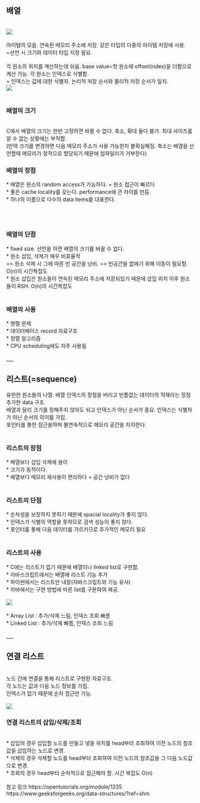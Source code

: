 <h2>배열</h2>
<br/>
<img src="https://media.geeksforgeeks.org/wp-content/uploads/array-2.png">
<br/>
<br/>
아이템의 모음. 연속된 메모리 주소에 저장. 
같은 타입의 다중의 아이템 저장에 사용.
<br/>
=선언 시 크기와 데이터 타입 지정 필요.
<br/><br/>
각 원소의 위치를 계산하는데 쉬움. base value=첫 원소에 offset(index)을 더함으로 계산 가능. 각 원소는 인덱스로 식별함.
<br/> 
= 인덱스는 값에 대한 식별자. 논리적 저장 순서와 물리적 저장 순서가 일치.
<br/>
<img src="https://media.geeksforgeeks.org/wp-content/cdn-uploads/Array-In-C.png">
<br/>

<br/>
<h3>배열의 크기</h3>
<br/>
C에서 배열의 크기는 한번 고정하면 바뀔 수 없다. 축소, 확대 둘다 불가. 최대 사이즈를 알 수 없는 상황에는 부적합.
<br/>
(만약 크기를 변경하면 다음 메모리 주소가 사용 가능한지 불확실해짐. 축소는 배열을 선언할때 메모리가 정적으로 할당되기 때문에 컴파일러가 거부한다)
<br/>

<h3>배열의 장점</h3>
* 배열은 원소의 random access가 가능하다. = 원소 접근이 빠르다<br/>
* 좋은 cache locality를 갖는다. performance에 큰 차이를 만듬.<br/>
* 하나의 이름으로 다수의 data items를 대표한다.
  
<br/><br/>
<h3>배열의 단점</h3>
* fixed size. 선언을 하면 배열의 크기를 바꿀 수 없다. <br/>
* 원소 삽입, 삭제가 매우 비효율적<br/>
=> 원소 삭제 시 그에 따른 빈 공간을 낭비.
=> 빈공간을 없애기 위해 이동이 필요함. O(n)의 시간복잡도 <br/>
* 원소 삽입은 원소들이 연속된 메모리 주소에 저장되있기 때문에 삽입 위치 이후 원소들이 RSH. O(n)의 시간복잡도   <br/>


<br/>
<h3>배열의 사용</h3>
* 행렬 문제<br/>
* 데이터베이스 record 자료구조<br/>
* 정렬 알고리즘<br/>
* CPU scheduling에도 자주 사용됨<br/>
<br/>
 ___  
<br/>

<h2>리스트(=sequence)</h2>
유한한 원소들의 나열. 배열 인덱스의 장점을 버리고 빈틈없는 데이터의 적재라는 장점 추가한 data 구조.<br/>
배열과 달리 크기를 정해주지 않아도 되고 인덱스가 아닌 순서가 중요. 인덱스는 식별자가 아닌 순서의 의미를 가짐.<br/>
포인터를 통한 접근을하며 불연속적으로 메모리 공간을 차지한다.
<br/><br/>
<h3>리스트의 장점</h3>
* 배열보다 삽입 삭제에 용이<br/>
* 크기가 동적이다.<br/>
* 배열보다 메모리 재사용이 편리하다 = 공간 낭비가 없다
<br/><br/>
<h3>리스트의 단점</h3>
* 순차성을 보장하지 못하기 때문에 spacial locality가 좋지 않다.<br/>
* 인덱스가 식별의 역할을 못하므로 검색 성능이 좋지 않다.<br/>
* 포인터를 통해 다음 데이터를 가르키므로 추가적인 메모리 필요
<br/><br/>
<h3>리스트의 사용</h3>
* C에는 리스트가 없기 때문에 배열이나 linked list로 구현함.<br/>
* 자바스크립트에서는 배열에 리스트 기능 추가<br/>
* 파이썬에서는 리스트만 내장(자바스크립트와 기능 유사)<br/>
* 자바에서는 구현 방법에 따른 list를 구분하여 제공.<br/><br/>
<img src="https://s3.ap-northeast-2.amazonaws.com/opentutorials-user-file/module/1335/2884.png"><br/><br/>
* Array List : 추가/삭제 느림, 인덱스 조회 빠름<br/>
* Linked List : 추가/삭제 빠름, 인덱스 조회 느림<br/>
<br/>
___
<br/>
<h2>연결 리스트</h2><br/>
노드 간에 연결을 통해 리스트로 구현된 자료구조.<br/>
각 노드는 값과 다음 노드 정보를 가짐.<br/>
인덱스가 없기 때문에 순차 접근만 가능. <br/><br/>
<img src="https://media.geeksforgeeks.org/wp-content/cdn-uploads/gq/2013/03/Linkedlist.png"><br/>

<h3>연결 리스트의 삽입/삭제/조회</h3><br/>
* 삽입의 경우 삽입할 노드를 만들고 넣을 위치를 head부터 조회하여 이전 노드의 참조값을 삽입하는 노드로 변경.<br/>
* 삭제의 경우 삭제할 노드를 head부터 조회하여 이전 노드의 참조값을 그 다음 노드값으로 변경.<br/>
* 조회의 경우 head부터 순차적으로 접근해야 함. 시간 복잡도 O(n)
<br/>
<br/>
참고 링크
https://opentutorials.org/module/1335  <br/>
https://www.geeksforgeeks.org/data-structures/?ref=shm
